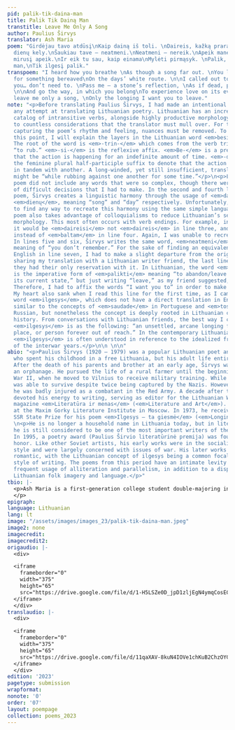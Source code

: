 ```yaml
---
pid: palik-tik-daina-man
title: Palik Tik Dainą Man
transtitle: Leave Me Only A Song
author: Paulius Širvys
translator: Ash Maria
poem: "Girdėjau tavo atdūsį\nKaip dainą iš toli. \nDaireis, kažką praradusi\nBaltam
  dienų kely.\nŠaukiau tave — neatmeni.\nNeatmeni — nereik.\nApeik mane kaip akmenį,\nKaip
  mirusį apeik.\nIr eik tu sau, kaip einama\nMylėti pirmąsyk. \nPalik, palik tik dainą
  man,\nTik ilgesį palik."
transpoem: "I heard how you breathe \nAs though a song far out. \nYou looked around
  for something bereaved\nOn the days’ white route. \n\nI called out to you… no recollection.\nRecollect
  you… don’t need to. \nPass me — a stone’s reflection, \nAs if dead, pass me through.
  \n\nAnd go the way, in which you belong\nTo experience love on its eve.\nLeave,
  leave me only a song, \nOnly the longing I want you to leave."
note: "<p>Before translating Paulius Širvys, I had made an intentional effort to avoid
  any attempt at translating Lithuanian poetry. Lithuanian has an incredibly rich
  catalog of intransitive verbs, alongside highly productive morphology, which leads
  to countless considerations that the translator must mull over. For the sake of
  capturing the poem’s rhythm and feeling, nuances must be removed. To illustrate
  this point, I will explain the layers in the Lithuanian word <em>besitrindamos</em>.
  The root of the word is <em>-trin-</em> which comes from the verb trinti meaning
  “to rub.” <em>-si-</em> is the reflexive affix. <em>Be-</em> is a prefix to denote
  that the action is happening for an indefinite amount of time. <em>-damos</em> is
  the feminine plural half-participle suffix to denote that the action is taking place
  in tandem with another. A long-winded, yet still insufficient, translation of besitrindamos
  might be “while rubbing against one another for some time.”</p>\n<p>Luckily, this
  poem did not include any words that were so complex, though there were still plenty
  of difficult decisions that I had to make. In the second and fourth lines of the
  poem, Širvys creates a linguistic harmony through the usage of <em>dainą</em> and
  <em>dienų</em>, meaning “song” and “day” respectively. Unfortunately, I was unable
  to find any way to recreate this harmony using the same simple language. This original
  poem also takes advantage of colloquialisms to reduce Lithuanian’s sesquipedalian
  morphology. This most often occurs with verb endings. For example, in formal Lithuanian
  it would be <em>daireisi</em> not <em>daireis</em> in line three, and <em>baltame</em>
  instead of <em>baltam</em> in line four. Again, I was unable to recreate this effect.
  In lines five and six, Širvys writes the same word, <em>neatmeni</em>, with the
  meaning of “you don’t remember.” For the sake of finding an equivalent rhyme in
  English in line seven, I had to make a slight departure from the original’s consistency.</p>\n<p>When
  sharing my translation with a Lithuanian writer friend, the last line was where
  they had their only reservation with it. In Lithuanian, the word <em>palik</em>
  is the imperative form of <em>palikti</em> meaning “to abandon/leave behind or in
  its current state,” but just writing “leave,” as my friend suggested, felt too ambiguous.
  Therefore, I had to affix the words “I want you to” in order to make it more clear.
  My heart also sank when I read this line for the first time, as I came across the
  word <em>ilgesys</em>, which does not have a direct translation in English. It is
  similar to the concepts of <em>saudade</em> in Portuguese and <em>toska</em> in
  Russian, but nonetheless the concept is deeply rooted in Lithuanian culture and
  history. From conversations with Lithuanian friends, the best way I can describe
  <em>ilgesys</em> is as the following: “an unsettled, arcane longing for a time,
  place, or person forever out of reach.” In the contemporary Lithuanian conscious,
  <em>ilgesys</em> is often understood in reference to the idealized free Lithuania
  of the interwar years.</p>\n\n \n\n"
abio: "<p>Paulius Širvys (1920 – 1979) was a popular Lithuanian poet and journalist
  who spent his childhood in a free Lithuania, but his adult life entirely under occupation.
  After the death of his parents and brother at an early age, Širvys was placed in
  an orphanage. He pursued the life of a rural farmer until the beginning of World
  War II, when he moved to Vilnius to receive military training. While serving, he
  was able to survive despite twice being captured by the Nazis. However, in 1944,
  he was badly injured as a combatant in the Red Army. A decade after the war, he
  devoted his energy to writing, serving as editor for the Lithuanian Writers’ Union’s
  magazine <em>Literatūra ir menas</em> (<em>Literature and Art</em>). He then studied
  at the Maxim Gorky Literature Institute in Moscow. In 1973, he received the Lithuanian
  SSR State Prize for his poem <em>Ilgesys – ta giesmė</em> (<em>Longing is this Song</em>).</p>\n
  \n<p>He is no longer a household name in Lithuania today, but in literary circles
  he is still considered to be one of the most important writers of the Soviet period.
  In 1995, a poetry award (Paulius Širvio literatūrinė premija) was founded in his
  honor. Like other Soviet artists, his early works were in the socialist realist
  style and were largely concerned with issues of war. His later works were much more
  romantic, with the Lithuanian concept of ilgesys being a common focal point of this
  style of writing. The poems from this period have an intimate levity through the
  frequent usage of alliteration and parallelism, in addition to a disposition for
  Lithuanian folk imagery and language.</p>"
tbio: |-
  <p>Ash Maria is a first-generation college student double-majoring in anthropology and Russian and Eastern European studies at Pomona College. Despite entering college monolingual, at Pomona he was able to study Eastern Armenian, French, German, Lithuanian, Portuguese, and Russian. They spent the last summer living in Vilnius, Lithuania, where they completely fell in love with the Lithuanian language and realized that they wanted to spend their career studying and translating its literature. He has also published poetry translations of Anton Ochirov’s work from Russian and translated for the independent media outlet <em>Meduza</em>. They are currently applying to Ph.D. programs in both comparative literature and Slavic studies.
  </p>
epigraph: 
language: Lithuanian
lang: lt
image: "/assets/images/images_23/palik-tik-daina-man.jpeg"
image2: none
imagecredit: 
imagecredit2: 
origaudio: |-
  <div>

  <iframe
    frameborder="0"
    width="375"
    height="65"
    src="https://drive.google.com/file/d/1-H5LSZe0D_jpD1zljEgN4ymqCosECPNA/preview">
  </iframe>
  </div>
translaudio: |-
  <div>

  <iframe
    frameborder="0"
    width="375"
    height="65"
    src="https://drive.google.com/file/d/11qaXAV-8kuN4IOVe1chKuB2ChzOYC8fg/preview">
  </iframe>
  </div>
edition: '2023'
pagetype: submission
wrapformat: 
nonote: '0'
order: '07'
layout: poempage
collection: poems_2023
---
```

